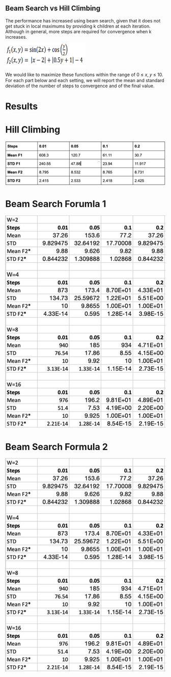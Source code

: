 ## Beam Search vs Hill Climbing
The performance has increased using beam search, given that it does not get stuck in local maximums by providing k children at each iteration. Although in general, more steps are required for convergence when k
increases. 

<img src="Formulas.png"  width="250" height="70"/>

We would like to maximize these functions within the range of 0 ≤ 𝑥, 𝑦 ≤ 10. For each part below and each setting, we will report the mean and standard deviation of the number of steps to convergence and of the final value.

# Results

# Hill Climbing
<img src="Hill Climbing.png"/>

# Beam Search Forumla 1
<img src="F2 Beam.png"/>

# Beam Search Formula 2
<img src="F1 Beam.png"/>
